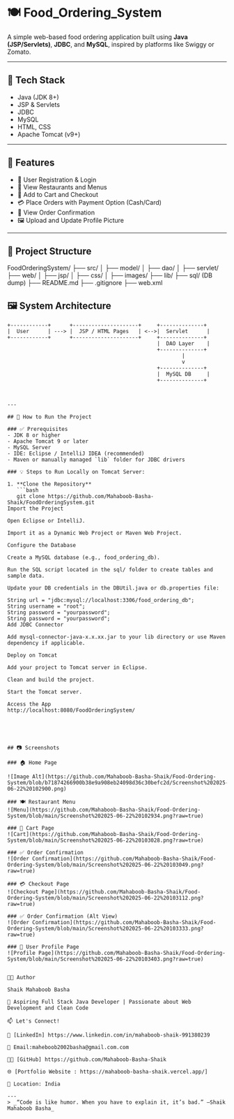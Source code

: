 # 🍽️ Food_Ordering_System

A simple web-based food ordering application built using **Java (JSP/Servlets)**, **JDBC**, and **MySQL**, inspired by platforms like Swiggy or Zomato.

---

## 🔧 Tech Stack

- Java (JDK 8+)
- JSP & Servlets
- JDBC
- MySQL
- HTML, CSS
- Apache Tomcat (v9+)

---

## 🌟 Features

- 👤 User Registration & Login
- 🍔 View Restaurants and Menus
- 🛒 Add to Cart and Checkout
- 💳 Place Orders with Payment Option (Cash/Card)
- 🧾 View Order Confirmation
- 🖼️ Upload and Update Profile Picture

---

## 📌 Project Structure

FoodOrderingSystem/
├── src/
│ ├── model/
│ ├── dao/
│ ├── servlet/
├── web/
│ ├── jsp/
│ ├── css/
│ ├── images/
├── lib/
├── sql/ (DB dump)
├── README.md
├── .gitignore
├── web.xml

## 🖼️ System Architecture

```plaintext
+------------+      +---------------------+     +--------------+
|  User      | ---> |  JSP / HTML Pages   | <-->|  Servlet      |
+------------+      +---------------------+     +--------------+
                                                |  DAO Layer    |
                                                +--------------+
                                                        |
                                                        v
                                                +--------------+
                                                |  MySQL DB     |
                                                +--------------+



---

## 🚀 How to Run the Project

### ✅ Prerequisites
- JDK 8 or higher
- Apache Tomcat 9 or later
- MySQL Server
- IDE: Eclipse / IntelliJ IDEA (recommended)
- Maven or manually managed `lib` folder for JDBC drivers

### 💡 Steps to Run Locally on Tomcat Server:

1. **Clone the Repository**
   ```bash
   git clone https://github.com/Mahaboob-Basha-Shaik/FoodOrderingSystem.git
Import the Project

Open Eclipse or IntelliJ.

Import it as a Dynamic Web Project or Maven Web Project.

Configure the Database

Create a MySQL database (e.g., food_ordering_db).

Run the SQL script located in the sql/ folder to create tables and sample data.

Update your DB credentials in the DBUtil.java or db.properties file:

String url = "jdbc:mysql://localhost:3306/food_ordering_db";
String username = "root";
String password = "yourpassword";
String password = "yourpassword";
Add JDBC Connector

Add mysql-connector-java-x.x.xx.jar to your lib directory or use Maven dependency if applicable.

Deploy on Tomcat

Add your project to Tomcat server in Eclipse.

Clean and build the project.

Start the Tomcat server.

Access the App
http://localhost:8080/FoodOrderingSystem/





## 📷 Screenshots

### 🏠 Home Page

![Image Alt](https://github.com/Mahaboob-Basha-Shaik/Food-Ordering-System/blob/b71874266900b38e9a908eb24098d36c30befc2d/Screenshot%202025-06-22%20102900.png)

### 🍽️ Restaurant Menu  
![Menu](https://github.com/Mahaboob-Basha-Shaik/Food-Ordering-System/blob/main/Screenshot%202025-06-22%20102934.png?raw=true)

### 🛒 Cart Page  
![Cart](https://github.com/Mahaboob-Basha-Shaik/Food-Ordering-System/blob/main/Screenshot%202025-06-22%20103028.png?raw=true)

### ✅ Order Confirmation  
![Order Confirmation](https://github.com/Mahaboob-Basha-Shaik/Food-Ordering-System/blob/main/Screenshot%202025-06-22%20103049.png?raw=true)

### 💳 Checkout Page  
![Checkout Page](https://github.com/Mahaboob-Basha-Shaik/Food-Ordering-System/blob/main/Screenshot%202025-06-22%20103112.png?raw=true)

### ✅ Order Confirmation (Alt View)  
![Order Confirmation](https://github.com/Mahaboob-Basha-Shaik/Food-Ordering-System/blob/main/Screenshot%202025-06-22%20103333.png?raw=true)

### 👤 User Profile Page  
![Profile Page](https://github.com/Mahaboob-Basha-Shaik/Food-Ordering-System/blob/main/Screenshot%202025-06-22%20103403.png?raw=true)


👨‍💻 Author

Shaik Mahaboob Basha

💼 Aspiring Full Stack Java Developer | Passionate about Web Development and Clean Code

📫 Let's Connect!

💼 [LinkedIn] https://www.linkedin.com/in/mahaboob-shaik-991380239

📧 Email:maheboob2002basha@gmail.com.com

🧑‍💻 [GitHub] https://github.com/Mahaboob-Basha-Shaik

🌐 [Portfolio Website : https://mahaboob-basha-shaik.vercel.app/]

📍 Location: India

---
> _“Code is like humor. When you have to explain it, it’s bad.” –Shaik Mahaboob Basha_

